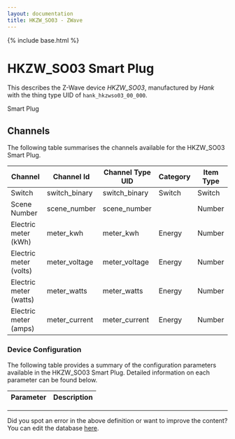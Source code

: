 ```yaml
---
layout: documentation
title: HKZW_SO03 - ZWave
---
```


{% include base.html %}

# HKZW_SO03 Smart Plug

This describes the Z-Wave device *HKZW_SO03*, manufactured by *Hank* with the thing type UID of ```hank_hkzwso03_00_000```. 

Smart Plug


## Channels
The following table summarises the channels available for the HKZW_SO03 Smart Plug.

| Channel | Channel Id | Channel Type UID | Category | Item Type |
|---------|------------|------------------|----------|-----------|
| Switch | switch_binary | switch_binary | Switch | Switch |
| Scene Number | scene_number | scene_number |  | Number |
| Electric meter (kWh) | meter_kwh | meter_kwh | Energy | Number |
| Electric meter (volts) | meter_voltage | meter_voltage | Energy | Number |
| Electric meter (watts) | meter_watts | meter_watts | Energy | Number |
| Electric meter (amps) | meter_current | meter_current | Energy | Number |


### Device Configuration
The following table provides a summary of the configuration parameters available in the HKZW_SO03 Smart Plug.
Detailed information on each parameter can be found below.

| Parameter   | Description |
|-------------|-------------|


---

Did you spot an error in the above definition or want to improve the content?
You can edit the database [here](http://www.cd-jackson.com/index.php/zwave/zwave-device-database/zwave-device-list/devicesummary/677).
